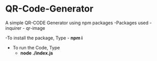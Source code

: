 # QR-Code-Generator

A simple QR-CODE Generator using npm packages
-Packages used 
    - inquirer
    - qr-image

-To install the package, Type 
    - **npm i**
- To run the Code, Type 
    - **node ./index.js**